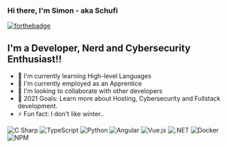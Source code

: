 ### Hi there, I'm Simon - aka Schufi

[![forthebadge](https://forthebadge.com/images/badges/powered-by-coffee.svg)](https://forthebadge.com)

## I'm a Developer, Nerd and Cybersecurity Enthusiast!!
- :closed_book: I'm currently learning High-level Languages
- :briefcase: I'm currently employed as an Apprentice
- 👯 I'm looking to collaborate with other developers
- 🥅 2021 Goals: Learn more about Hosting, Cybersecurity and Fullstack development.
- ⚡ Fun fact: I don't like winter..

<p>
  <img alt="C Sharp" src="https://img.shields.io/badge/C Sharp-239120?logo=c-sharp&logoColor=white&style=for-the-badge" />
  <img alt="TypeScript" src="https://img.shields.io/badge/TypeScript-007ACC?logo=typescript&logoColor=white&style=for-the-badge" />
  <img alt="Python" src="https://img.shields.io/badge/Python-3776AB?logo=python&logoColor=white&style=for-the-badge" />
  <img alt="Angular" src="https://img.shields.io/badge/Angular-DD0031?logo=angular&logoColor=white&style=for-the-badge" />
  <img alt="Vue.js" src="https://img.shields.io/badge/Vue.js-4FC08D?logo=vue.js&logoColor=white&style=for-the-badge" />
  <img alt=".NET" src="https://img.shields.io/badge/.NET-5C2D91?logo=.net&logoColor=white&style=for-the-badge" />
  <img alt="Docker" src="https://img.shields.io/badge/Docker-2496ED?logo=docker&logoColor=white&style=for-the-badge" />
  <img alt="NPM" src="https://img.shields.io/badge/NPM-CB3837?logo=npm&logoColor=white&style=for-the-badge" />
</p>
